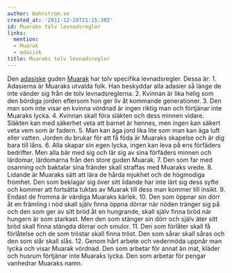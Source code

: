 ```yaml
---
author: Wahnstrom.se
created_at: '2011-12-28T21:15:38Z'
id: Muaraks tolv levnadsregler
links:
  mention:
  - Muarak
  - adasisk
title: Muaraks tolv levnadsregler
---
```


Den [adasiske] guden [Muarak] har tolv specifika levnadsregler. Dessa är: 1. Adasierna är Muaraks
utvalda folk. Han beskyddar alla adasier så länge de inte vänder sig från de tolv levnadsreglerna.
2. Kvinnan är lika helig som den bördiga jorden eftersom hon ger liv åt kommande generationer. 3.
Den man som inte visar en kvinna vördnad är ingen riktig man och förtjänar inte Muaraks lycka. 4.
Kvinnan skall föra släkten och dess minnen vidare. Släkten kan med säkerhet veta att barnet är
hennes, men ingen kan säkert veta vem som är fadern. 5. Man kan äga jord lika lite som man kan äga
luft eller vatten. Jorden du brukar för att få föda är Muaraks skapelse och är dig bara till låns.
6. Alla skapar sin egen lycka, ingen kan leva på ens förfäders bedrifter. Men alla bär med sig och
lär sig av sina förfäders minnen och lärdomar, lärdomarna från den store guden Muarak. 7. Den som
far med osanning och baktalar sina fränder skall straffas med Muaraks vrede. 8. Lidande är Muaraks
sätt att lära de hårda mjukhet och de högmodiga fromhet. Den som beklagar sig över sitt lidande har
inte lärt sig dess syfte och kommer att fortsätta tuktas av Muarak till dess man kommer till insikt.
9. Endast de fromma är värdiga Muaraks kärlek. 10. Den som öppnar sin dörr åt en främling i nöd
skall själv finna öppna dörrar när nöden tränger sig på och den som ger av sitt bröd åt en
hungrande, skall själv finna bröd när hungern är som starkast. Men den som stänger sin dörr och
själv äter sitt bröd skall finna stängda dörrar och smulor. 11. Den som förlåter skall få förlåtelse
och de som tröstar skall finna tröst. Den som sårar skall såras och den som slår skall slås. 12.
Genom hårt arbete och vedermöda uppnår man lycka och visar Muarak vördnad. Den som arbetar för annat
än mat, kläder och husrum förtjänar inte Muaraks lycka. Den som arbetar för pengar vanhedrar Muaraks
namn.

  [adasiske]: adasisk
  [Muarak]: Muarak